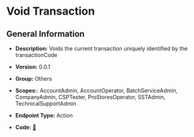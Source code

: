 # Void Transaction

## General Information

- **Description:** Voids the current transaction uniquely identified by the transactionCode

- **Version:** 0.0.1
- **Group:** Others
- **Scopes:**: AccountAdmin, AccountOperator, BatchServiceAdmin, CompanyAdmin, CSPTester, ProStoresOperator, SSTAdmin, TechnicalSupportAdmin
- **Endpoint Type:** Action
- **Code:** [🔗](https://github.com/NangoHQ/integration-templates/tree/main/integrations/avalara-sandbox/actions/void-transaction.ts)

